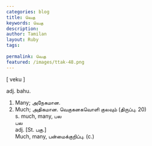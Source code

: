 ```yaml
---
categories: blog
title: வெகு
keywords: வெகு
description: 
author: Tamilan
layout: Ruby
tags: 
 
permalink: வெகு
featured: /images/ttak-48.png
---
```

  
[ veku ]  
  
adj. bahu.   
1. Many; அநேகமான.   
2. Much; அதிகமான. வெகுகனகவொளி குலவும் (திருப்பு. 20)  
s. much, many, பல  
பல  
adj. [St. பகு.]  
Much, many, பன்மைக்குறிப்பு. (c.)